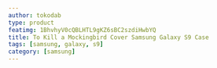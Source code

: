 ```yaml
---
author: tokodab
type: product
featimg: 1BhvhyV0cQBLHTL9gKZ6sBC2szdiHwbYQ
title: To Kill a Mockingbird Cover Samsung Galaxy S9 Case
tags: [samsung, galaxy, s9]
category: [samsung]
---
```

